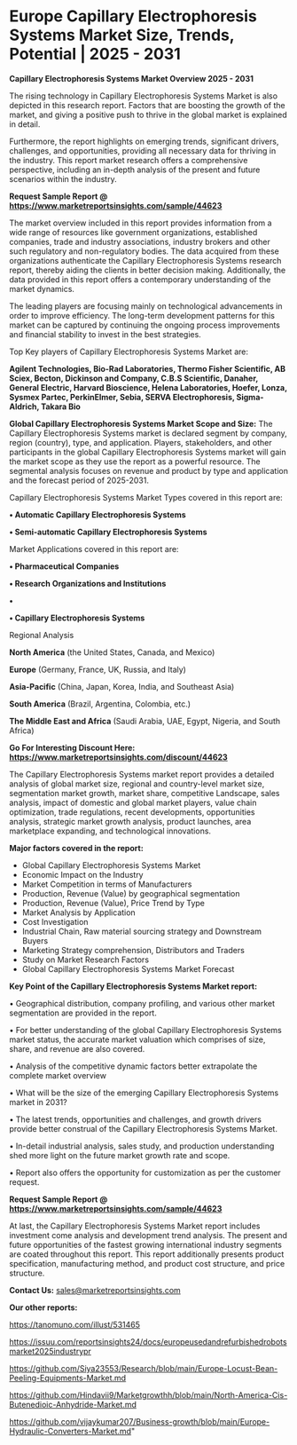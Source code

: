 # Europe Capillary Electrophoresis Systems Market Size, Trends, Potential | 2025 - 2031

<Strong> Capillary Electrophoresis Systems Market Overview 2025 - 2031</strong>

The rising technology in Capillary Electrophoresis Systems Market is also depicted in this research report. Factors that are boosting the growth of the market, and giving a positive push to thrive in the global market is explained in detail.

Furthermore, the report highlights on emerging trends, significant drivers, challenges, and opportunities, providing all necessary data for thriving in the industry. This report market research offers a comprehensive perspective, including an in-depth analysis of the present and future scenarios within the industry.

<strong>Request Sample Report @ <a href=https://www.marketreportsinsights.com/sample/44623>https://www.marketreportsinsights.com/sample/44623</a></strong>

The market overview included in this report provides information from a wide range of resources like government organizations, established companies, trade and industry associations, industry brokers and other such regulatory and non-regulatory bodies. The data acquired from these organizations authenticate the Capillary Electrophoresis Systems research report, thereby aiding the clients in better decision making. Additionally, the data provided in this report offers a contemporary understanding of the market dynamics.

The leading players are focusing mainly on technological advancements in order to improve efficiency. The long-term development patterns for this market can be captured by continuing the ongoing process improvements and financial stability to invest in the best strategies.

Top Key players of Capillary Electrophoresis Systems Market are:

<strong>Agilent Technologies, Bio-Rad Laboratories, Thermo Fisher Scientific, AB Sciex, Becton, Dickinson and Company, C.B.S Scientific, Danaher, General Electric, Harvard Bioscience, Helena Laboratories, Hoefer, Lonza, Sysmex Partec, PerkinElmer, Sebia, SERVA Electrophoresis, Sigma-Aldrich, Takara Bio</strong>

<strong><b>Global Capillary Electrophoresis Systems Market Scope and Size:</b></strong>
The Capillary Electrophoresis Systems market is declared segment by company, region (country), type, and application. Players, stakeholders, and other participants in the global Capillary Electrophoresis Systems market will gain the market scope as they use the report as a powerful resource. The segmental analysis focuses on revenue and product by type and application and the forecast period of 2025-2031.

Capillary Electrophoresis Systems Market Types covered in this report are:

<strong>•  Automatic Capillary Electrophoresis Systems

•  Semi-automatic Capillary Electrophoresis Systems</strong>

Market Applications covered in this report are:

<strong>•  Pharmaceutical Companies

•  Research Organizations and Institutions

•  

•  Capillary Electrophoresis Systems</strong> 

Regional Analysis

<strong>North America</strong> (the United States, Canada, and Mexico)

<strong>Europe</strong> (Germany, France, UK, Russia, and Italy)

<strong>Asia-Pacific</strong> (China, Japan, Korea, India, and Southeast Asia)

<strong>South America</strong> (Brazil, Argentina, Colombia, etc.)

<strong>The Middle East and Africa</strong> (Saudi Arabia, UAE, Egypt, Nigeria, and South Africa)

<strong>Go For Interesting Discount Here: <a href=https://www.marketreportsinsights.com/discount/44623>https://www.marketreportsinsights.com/discount/44623</a></strong>

The Capillary Electrophoresis Systems market report provides a detailed analysis of global market size, regional and country-level market size, segmentation market growth, market share, competitive Landscape, sales analysis, impact of domestic and global market players, value chain optimization, trade regulations, recent developments, opportunities analysis, strategic market growth analysis, product launches, area marketplace expanding, and technological innovations.

<strong><b>Major factors covered in the report:</b></strong>
<ul>
  <li>Global Capillary Electrophoresis Systems Market </li>
  <li>Economic Impact on the Industry</li>
  <li>Market Competition in terms of Manufacturers</li>
  <li>Production, Revenue (Value) by geographical segmentation</li>
  <li>Production, Revenue (Value), Price Trend by Type</li>
  <li>Market Analysis by Application</li>
  <li>Cost Investigation</li>
  <li>Industrial Chain, Raw material sourcing strategy and Downstream Buyers</li>
  <li>Marketing Strategy comprehension, Distributors and Traders</li>
  <li>Study on Market Research Factors</li>
  <li>Global Capillary Electrophoresis Systems Market Forecast</li>
</ul>

<strong><b>Key Point of the Capillary Electrophoresis Systems Market report:</b></strong>

• Geographical distribution, company profiling, and various other market segmentation are provided in the report.

• For better understanding of the global Capillary Electrophoresis Systems market status, the accurate market valuation which comprises of size, share, and revenue are also covered.

• Analysis of the competitive dynamic factors better extrapolate the complete market overview

• What will be the size of the emerging Capillary Electrophoresis Systems market in 2031?

• The latest trends, opportunities and challenges, and growth drivers provide better construal of the Capillary Electrophoresis Systems Market.

• In-detail industrial analysis, sales study, and production understanding shed more light on the future market growth rate and scope.

• Report also offers the opportunity for customization as per the customer request.

<strong>Request Sample Report @ <a href=https://www.marketreportsinsights.com/sample/44623>https://www.marketreportsinsights.com/sample/44623</a></strong>

At last, the Capillary Electrophoresis Systems Market report includes investment come analysis and development trend analysis. The present and future opportunities of the fastest growing international industry segments are coated throughout this report. This report additionally presents product specification, manufacturing method, and product cost structure, and price structure.

<strong>Contact Us:</strong>
sales@marketreportsinsights.com

<strong>Our other reports:</strong>

<a href=https://tanomuno.com/illust/531465>https://tanomuno.com/illust/531465</a>

<a href=https://issuu.com/reportsinsights24/docs/europeusedandrefurbishedrobotsmarket2025industrypr>https://issuu.com/reportsinsights24/docs/europeusedandrefurbishedrobotsmarket2025industrypr</a>

<a href=https://github.com/Siya23553/Research/blob/main/Europe-Locust-Bean-Peeling-Equipments-Market.md>https://github.com/Siya23553/Research/blob/main/Europe-Locust-Bean-Peeling-Equipments-Market.md</a>

<a href=https://github.com/Hindavii9/Marketgrowthh/blob/main/North-America-Cis-Butenedioic-Anhydride-Market.md>https://github.com/Hindavii9/Marketgrowthh/blob/main/North-America-Cis-Butenedioic-Anhydride-Market.md</a>

<a href=https://github.com/vijaykumar207/Business-growth/blob/main/Europe-Hydraulic-Converters-Market.md>https://github.com/vijaykumar207/Business-growth/blob/main/Europe-Hydraulic-Converters-Market.md</a>"
